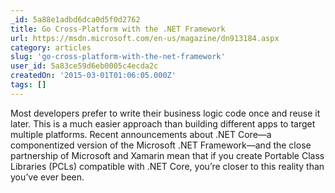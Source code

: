 ```yaml
---
_id: 5a88e1adbd6dca0d5f0d2762
title: Go Cross-Platform with the .NET Framework
url: https://msdn.microsoft.com/en-us/magazine/dn913184.aspx
category: articles
slug: 'go-cross-platform-with-the-net-framework'
user_id: 5a83ce59d6eb0005c4ecda2c
createdOn: '2015-03-01T01:06:05.000Z'
tags: []
---
```


Most developers prefer to write their business logic code once and reuse it later. This is a much easier approach than building different apps to target multiple platforms. Recent announcements about .NET Core—a componentized version of the Microsoft .NET Framework—and the close partnership of Microsoft and Xamarin mean that if you create Portable Class Libraries (PCLs) compatible with .NET Core, you’re closer to this reality than you’ve ever been.
